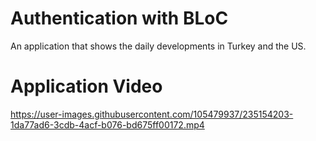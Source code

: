 # Authentication with BLoC

An application that shows the daily developments in Turkey and the US.

# Application Video

https://user-images.githubusercontent.com/105479937/235154203-1da77ad6-3cdb-4acf-b076-bd675ff00172.mp4